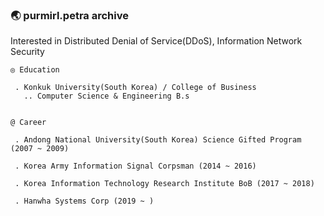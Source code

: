 ### :earth_asia: purmirl.petra archive
Interested in Distributed Denial of Service(DDoS), Information Network Security   

	◎ Education
	 
	 . Konkuk University(South Korea) / College of Business 
	   .. Computer Science & Engineering B.s
	
	
	@ Career
	 
	 . Andong National University(South Korea) Science Gifted Program (2007 ~ 2009)  
	 
	 . Korea Army Information Signal Corpsman (2014 ~ 2016)
	 
	 . Korea Information Technology Research Institute BoB (2017 ~ 2018)
	 
	 . Hanwha Systems Corp (2019 ~ )
 
<!--
**purmirl/purmirl** is a ✨ _special_ ✨ repository because its `README.md` (this file) appears on your GitHub profile.

Here are some ideas to get you started:

- 🔭 I’m currently working on ...
- 🌱 I’m currently learning ...
- 👯 I’m looking to collaborate on ...
- 🤔 I’m looking for help with ...
- 💬 Ask me about ...
- 📫 How to reach me: ...
- 😄 Pronouns: ...
- ⚡ Fun fact: ...
-->
<!--
### 
![Anurag's github stats](https://github-readme-stats.vercel.app/api?username=purmirl&show_icons=true&theme=tokyonight&include_all_commits=true)
-->

<!--
 [![Top Langs](https://github-readme-stats.vercel.app/api/top-langs/?username=purmirl&layout=compact)](https://github.com/anuraghazra/github-readme-stats)
-->
